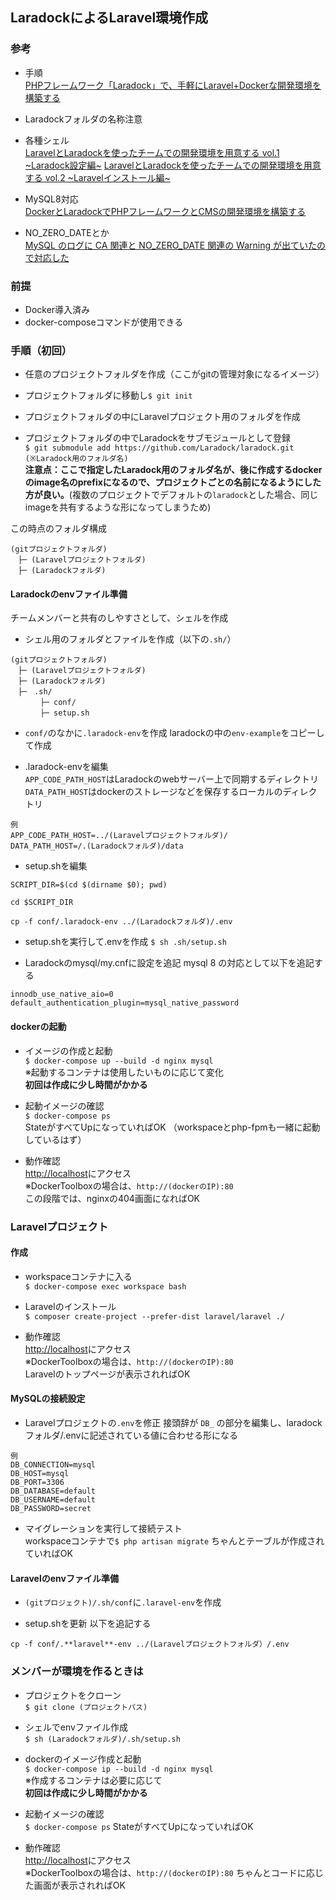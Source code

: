 ## LaradockによるLaravel環境作成

### 参考
- 手順  
  [PHPフレームワーク「Laradock」で、手軽にLaravel+Dockerな開発環境を構築する](https://liginc.co.jp/364089)

- Laradockフォルダの名称注意
- 各種シェル  
  [LaravelとLaradockを使ったチームでの開発環境を用意する vol.1 ~Laradock設定編~](https://qiita.com/dev_satsuki/items/e2769925da33bfa77df5)
  [LaravelとLaradockを使ったチームでの開発環境を用意する vol.2 ~Laravelインストール編~](https://qiita.com/dev_satsuki/items/5ce8b98100997f230775)

- MySQL8対応  
  [DockerとLaradockでPHPフレームワークとCMSの開発環境を構築する](https://ninolog.com/docker-build-php-from-laradock/)

- NO_ZERO_DATEとか  
  [MySQL のログに CA 関連と NO_ZERO_DATE 関連の Warning が出ていたので対応した](https://mgng.mugbum.info/1344)

### 前提
- Docker導入済み
- docker-composeコマンドが使用できる

### 手順（初回）
- 任意のプロジェクトフォルダを作成（ここがgitの管理対象になるイメージ）

- プロジェクトフォルダに移動し`$ git init`

- プロジェクトフォルダの中にLaravelプロジェクト用のフォルダを作成

- プロジェクトフォルダの中でLaradockをサブモジュールとして登録  
`$ git submodule add https://github.com/Laradock/laradock.git (※Laradock用のフォルダ名)`  
**注意点：ここで指定したLaradock用のフォルダ名が、後に作成するdockerのimage名のprefixになるので、プロジェクトごとの名前になるようにした方が良い。**(複数のプロジェクトでデフォルトの`laradock`とした場合、同じimageを共有するような形になってしまうため)

この時点のフォルダ構成
```
(gitプロジェクトフォルダ)
　├─ (Laravelプロジェクトフォルダ)
　├─ (Laradockフォルダ)
```

#### Laradockのenvファイル準備
チームメンバーと共有のしやすさとして、シェルを作成

- シェル用のフォルダとファイルを作成（以下の`.sh/`）
```
(gitプロジェクトフォルダ)
　├─ (Laravelプロジェクトフォルダ)
　├─ (Laradockフォルダ)
　├─　.sh/
　　　　├─ conf/
　　　　├─ setup.sh
```

- `conf/`のなかに`.laradock-env`を作成
laradockの中の`env-example`をコピーして作成

- .laradock-envを編集  
`APP_CODE_PATH_HOST`はLaradockのwebサーバー上で同期するディレクトリ  
`DATA_PATH_HOST`はdockerのストレージなどを保存するローカルのディレクトリ  
```
例
APP_CODE_PATH_HOST=../(Laravelプロジェクトフォルダ)/
DATA_PATH_HOST=/.(Laradockフォルダ)/data
```

- setup.shを編集
```
SCRIPT_DIR=$(cd $(dirname $0); pwd)

cd $SCRIPT_DIR

cp -f conf/.laradock-env ../(Laradockフォルダ)/.env
```

- setup.shを実行して.envを作成
`$ sh .sh/setup.sh`

- Laradockのmysql/my.cnfに設定を追記
mysql 8 の対応として以下を追記する
```
innodb_use_native_aio=0
default_authentication_plugin=mysql_native_password
```

#### dockerの起動
- イメージの作成と起動  
`$ docker-compose up --build -d nginx mysql`  
※起動するコンテナは使用したいものに応じて変化  
**初回は作成に少し時間がかかる**

- 起動イメージの確認  
`$ docker-compose ps`  
StateがすべてUpになっていればOK
（workspaceとphp-fpmも一緒に起動しているはず）

- 動作確認  
[http://localhost](http://localhost/)にアクセス  
※DockerToolboxの場合は、`http://(dockerのIP):80`  
この段階では、nginxの404画面になればOK

### Laravelプロジェクト
#### 作成
- workspaceコンテナに入る  
`$ docker-compose exec workspace bash`

- Laravelのインストール  
`$ composer create-project --prefer-dist laravel/laravel ./`

- 動作確認  
[http://localhost](http://localhost/)にアクセス  
※DockerToolboxの場合は、`http://(dockerのIP):80`  
Laravelのトップページが表示されればOK

#### MySQLの接続設定
- Laravelプロジェクトの`.env`を修正
接頭辞が `DB_` の部分を編集し、laradockフォルダ/.envに記述されている値に合わせる形になる
```
例
DB_CONNECTION=mysql
DB_HOST=mysql
DB_PORT=3306
DB_DATABASE=default
DB_USERNAME=default
DB_PASSWORD=secret
```

- マイグレーションを実行して接続テスト  
workspaceコンテナで`$ php artisan migrate`
ちゃんとテーブルが作成されていればOK

#### Laravelのenvファイル準備
- `(gitプロジェクト)/.sh/conf`に`.laravel-env`を作成

- setup.shを更新
以下を追記する
```
cp -f conf/.**laravel**-env ../(Laravelプロジェクトフォルダ）/.env
```

### メンバーが環境を作るときは
- プロジェクトをクローン  
`$ git clone (プロジェクトパス)`

- シェルでenvファイル作成  
`$ sh (Laradockフォルダ)/.sh/setup.sh`

- dockerのイメージ作成と起動  
`$ docker-compose ip --build -d nginx mysql`  
※作成するコンテナは必要に応じて  
**初回は作成に少し時間がかかる**

- 起動イメージの確認   
`$ docker-compose ps`
StateがすべてUpになっていればOK

- 動作確認  
[http://localhost](http://localhost/)にアクセス  
※DockerToolboxの場合は、`http://(dockerのIP):80`
ちゃんとコードに応じた画面が表示されればOK

